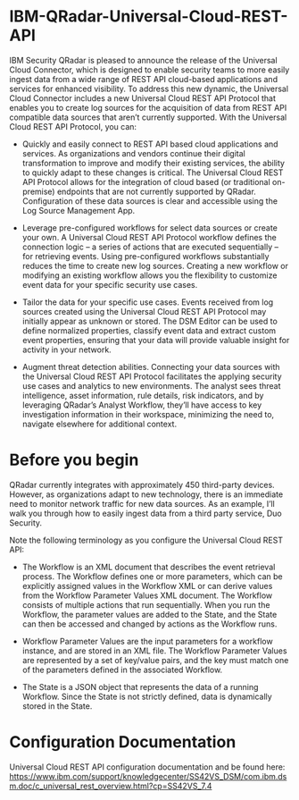 # IBM-QRadar-Universal-Cloud-REST-API

IBM Security QRadar is pleased to announce the release of the Universal Cloud Connector, which is designed to enable security teams to more easily ingest data from a wide range of REST API cloud-based applications and services for enhanced visibility. To address this new dynamic, the Universal Cloud Connector includes a new Universal Cloud REST API Protocol that enables you to create log sources for the acquisition of data from REST API compatible data sources that aren’t currently supported. With the Universal Cloud REST API Protocol, you can: 

  - Quickly and easily connect to REST API based cloud applications and services. As organizations and vendors continue their digital transformation to improve and modify their existing services, the ability to quickly adapt to these changes is critical. The Universal Cloud REST API Protocol allows for the integration of cloud based (or traditional on-premise) endpoints that are not currently supported by QRadar. Configuration of these data sources is clear and accessible using the Log Source Management App.


  - Leverage pre-configured workflows for select  data sources or create your own. A Universal Cloud REST API Protocol workflow defines the connection logic – a series of actions that are executed sequentially – for retrieving events. Using pre-configured workflows substantially reduces the time to create new log sources. Creating a new workflow or modifying an existing workflow allows you the flexibility to customize event data for your specific security use cases.


  - Tailor the data for your specific use cases. Events received from log sources created using the Universal Cloud REST API Protocol may initially appear as unknown or stored. The DSM Editor can be used to define normalized properties, classify event data and extract custom event properties, ensuring that your data will provide valuable insight for activity in your network.


  - Augment threat detection abilities. Connecting your data sources with the Universal Cloud REST API Protocol facilitates the applying security use cases and analytics to new environments. The analyst sees threat intelligence, asset information, rule details, risk indicators, and by leveraging QRadar’s Analyst Workflow, they’ll have access to key investigation information in their workspace, minimizing the need to, navigate elsewhere for additional context.

 
# Before you begin

QRadar currently integrates with approximately 450 third-party devices. However, as organizations adapt to new technology, there is an immediate  need to monitor network traffic for new data sources. As an example, I’ll walk you through how to easily ingest data from a third party service, Duo Security.  

Note the following terminology as you configure the Universal Cloud REST API:

   - The Workflow is an XML document that describes the event retrieval process. The Workflow defines one or more parameters, which can be explicitly assigned values in the Workflow XML or can derive values from the Workflow Parameter Values XML document. The Workflow consists of multiple actions that run sequentially. When you run the Workflow, the parameter values are added to the State, and the State can then be accessed and changed by actions as the Workflow runs.


   - Workflow Parameter Values are the input parameters for a workflow instance, and are stored in an XML file. The Workflow Parameter Values are represented by a set of key/value pairs, and the key must match one of the parameters defined in the associated Workflow.


   - The State is a JSON object that represents the data of a running Workflow. Since the State is not strictly defined, data is dynamically stored in the State.

# Configuration Documentation
Universal Cloud REST API configuration documentation and be found here: https://www.ibm.com/support/knowledgecenter/SS42VS_DSM/com.ibm.dsm.doc/c_universal_rest_overview.html?cp=SS42VS_7.4

